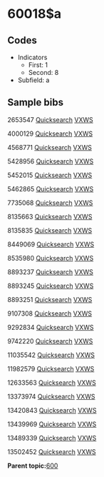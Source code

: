 # 60018$a

## Codes

-   Indicators
    -   First: 1
    -   Second: 8
-   Subfield: a

## Sample bibs

2653547 [Quicksearch](https://search.library.yale.edu/catalog/2653547) [VXWS](http://prodorbis.library.yale.edu:7014/vxws/GetHoldingsService?bibId=2653547)

4000129 [Quicksearch](https://search.library.yale.edu/catalog/4000129) [VXWS](http://prodorbis.library.yale.edu:7014/vxws/GetHoldingsService?bibId=4000129)

4568771 [Quicksearch](https://search.library.yale.edu/catalog/4568771) [VXWS](http://prodorbis.library.yale.edu:7014/vxws/GetHoldingsService?bibId=4568771)

5428956 [Quicksearch](https://search.library.yale.edu/catalog/5428956) [VXWS](http://prodorbis.library.yale.edu:7014/vxws/GetHoldingsService?bibId=5428956)

5452015 [Quicksearch](https://search.library.yale.edu/catalog/5452015) [VXWS](http://prodorbis.library.yale.edu:7014/vxws/GetHoldingsService?bibId=5452015)

5462865 [Quicksearch](https://search.library.yale.edu/catalog/5462865) [VXWS](http://prodorbis.library.yale.edu:7014/vxws/GetHoldingsService?bibId=5462865)

7735068 [Quicksearch](https://search.library.yale.edu/catalog/7735068) [VXWS](http://prodorbis.library.yale.edu:7014/vxws/GetHoldingsService?bibId=7735068)

8135663 [Quicksearch](https://search.library.yale.edu/catalog/8135663) [VXWS](http://prodorbis.library.yale.edu:7014/vxws/GetHoldingsService?bibId=8135663)

8135835 [Quicksearch](https://search.library.yale.edu/catalog/8135835) [VXWS](http://prodorbis.library.yale.edu:7014/vxws/GetHoldingsService?bibId=8135835)

8449069 [Quicksearch](https://search.library.yale.edu/catalog/8449069) [VXWS](http://prodorbis.library.yale.edu:7014/vxws/GetHoldingsService?bibId=8449069)

8535980 [Quicksearch](https://search.library.yale.edu/catalog/8535980) [VXWS](http://prodorbis.library.yale.edu:7014/vxws/GetHoldingsService?bibId=8535980)

8893237 [Quicksearch](https://search.library.yale.edu/catalog/8893237) [VXWS](http://prodorbis.library.yale.edu:7014/vxws/GetHoldingsService?bibId=8893237)

8893245 [Quicksearch](https://search.library.yale.edu/catalog/8893245) [VXWS](http://prodorbis.library.yale.edu:7014/vxws/GetHoldingsService?bibId=8893245)

8893251 [Quicksearch](https://search.library.yale.edu/catalog/8893251) [VXWS](http://prodorbis.library.yale.edu:7014/vxws/GetHoldingsService?bibId=8893251)

9107308 [Quicksearch](https://search.library.yale.edu/catalog/9107308) [VXWS](http://prodorbis.library.yale.edu:7014/vxws/GetHoldingsService?bibId=9107308)

9292834 [Quicksearch](https://search.library.yale.edu/catalog/9292834) [VXWS](http://prodorbis.library.yale.edu:7014/vxws/GetHoldingsService?bibId=9292834)

9742220 [Quicksearch](https://search.library.yale.edu/catalog/9742220) [VXWS](http://prodorbis.library.yale.edu:7014/vxws/GetHoldingsService?bibId=9742220)

11035542 [Quicksearch](https://search.library.yale.edu/catalog/11035542) [VXWS](http://prodorbis.library.yale.edu:7014/vxws/GetHoldingsService?bibId=11035542)

11982579 [Quicksearch](https://search.library.yale.edu/catalog/11982579) [VXWS](http://prodorbis.library.yale.edu:7014/vxws/GetHoldingsService?bibId=11982579)

12633563 [Quicksearch](https://search.library.yale.edu/catalog/12633563) [VXWS](http://prodorbis.library.yale.edu:7014/vxws/GetHoldingsService?bibId=12633563)

13373974 [Quicksearch](https://search.library.yale.edu/catalog/13373974) [VXWS](http://prodorbis.library.yale.edu:7014/vxws/GetHoldingsService?bibId=13373974)

13420843 [Quicksearch](https://search.library.yale.edu/catalog/13420843) [VXWS](http://prodorbis.library.yale.edu:7014/vxws/GetHoldingsService?bibId=13420843)

13439969 [Quicksearch](https://search.library.yale.edu/catalog/13439969) [VXWS](http://prodorbis.library.yale.edu:7014/vxws/GetHoldingsService?bibId=13439969)

13489339 [Quicksearch](https://search.library.yale.edu/catalog/13489339) [VXWS](http://prodorbis.library.yale.edu:7014/vxws/GetHoldingsService?bibId=13489339)

13502452 [Quicksearch](https://search.library.yale.edu/catalog/13502452) [VXWS](http://prodorbis.library.yale.edu:7014/vxws/GetHoldingsService?bibId=13502452)

**Parent topic:**[600](../../tags/600/600.md)

